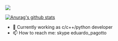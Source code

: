 ![](https://www.nasa.gov/sites/default/files/styles/ubernode_alt_horiz/public/thumbnails/image/wispr_inner_neowise_20200705t020949e_thumb.jpg)

[![Anurag's github stats](https://github-readme-stats.vercel.app/api?username=EduardoPagotto)](https://github.com/anuraghazra/github-readme-stats)

- 🔭 Currently working as c/c++/python developer
- 📫 How to reach me: skype eduardo_pagotto



<!--
**EduardoPagotto/EduardoPagotto** is a ✨ _special_ ✨ repository because its `README.md` (this file) appears on your GitHub profile.

- 🔭 I’m currently working on ...
- 🌱 I’m currently learning ...
- 👯 I’m looking to collaborate on ...
- 🤔 I’m looking for help with ...
- 💬 Ask me about ...
- 📫 How to reach me: ...
- 😄 Pronouns: ...
- ⚡ Fun fact: ...
-->

